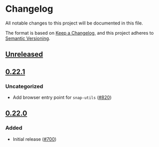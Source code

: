 # Changelog
All notable changes to this project will be documented in this file.

The format is based on [Keep a Changelog](https://keepachangelog.com/en/1.0.0/),
and this project adheres to [Semantic Versioning](https://semver.org/spec/v2.0.0.html).

## [Unreleased]

## [0.22.1]
### Uncategorized
- Add browser entry point for `snap-utils` ([#820](https://github.com/MetaMask/snaps-skunkworks/pull/820))

## [0.22.0]
### Added
- Initial release ([#700](https://github.com/MetaMask/snaps-skunkworks/pull/700))

[Unreleased]: https://github.com/MetaMask/snaps-skunkworks/compare/v0.22.1...HEAD
[0.22.1]: https://github.com/MetaMask/snaps-skunkworks/compare/v0.22.0...v0.22.1
[0.22.0]: https://github.com/MetaMask/snaps-skunkworks/releases/tag/v0.22.0

